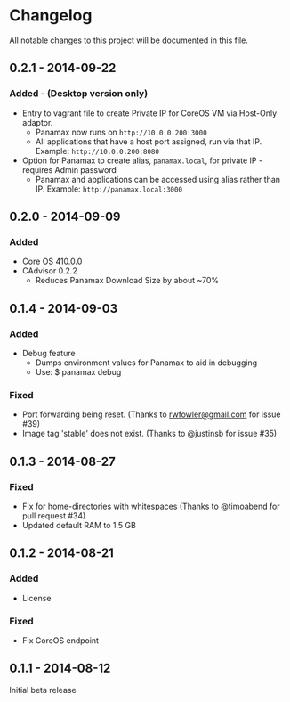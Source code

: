 # Changelog
All notable changes to this project will be documented in this file.

0.2.1 - 2014-09-22
-----------------
### Added - (Desktop version only)
- Entry to vagrant file to create Private IP for CoreOS VM via Host-Only adaptor.
  - Panamax now runs on `http://10.0.0.200:3000`
  - All applications that have a host port assigned, run via that IP. Example: `http://10.0.0.200:8080`
- Option for Panamax to create alias, `panamax.local`, for private IP - requires Admin password
  - Panamax and applications can be accessed using alias rather than IP. Example: `http://panamax.local:3000`

0.2.0 - 2014-09-09
-----------------
### Added
- Core OS 410.0.0
- CAdvisor 0.2.2
  - Reduces Panamax Download Size by about ~70%


0.1.4 - 2014-09-03
-----------------
### Added
- Debug feature
  - Dumps environment values for Panamax to aid in debugging
  - Use: $ panamax debug

### Fixed
- Port forwarding being reset. (Thanks to rwfowler@gmail.com for issue #39)
- Image tag 'stable' does not exist. (Thanks to @justinsb for issue #35)

0.1.3 - 2014-08-27 
-----------------

### Fixed
- Fix for home-directories with whitespaces (Thanks to @timoabend for pull request #34)
- Updated default RAM to 1.5 GB

0.1.2 - 2014-08-21
------------------

### Added
- License

### Fixed
- Fix CoreOS endpoint

0.1.1 - 2014-08-12
------------------

Initial beta release


